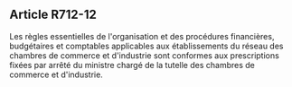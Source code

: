 Article R712-12
----
Les règles essentielles de l'organisation et des procédures financières,
budgétaires et comptables applicables aux établissements du réseau des chambres
de commerce et d'industrie sont conformes aux prescriptions fixées par arrêté du
ministre chargé de la tutelle des chambres de commerce et d'industrie.
